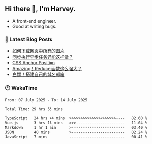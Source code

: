 ## Hi there 👋, I'm Harvey.

- A front-end engineer.
- Good at writing bugs.

### 📖 Latest Blog Posts
<!-- BLOG-POST-LIST:START -->
- [如何下载网页中所有的图片](https://blog.izou.top/posts/download-page-img/)
- [同步执行异步任务还能这样做？](https://blog.izou.top/posts/sync-executed/)
- [CSS Anchor Position](https://blog.izou.top/posts/css-anchor/)
- [Amazing！Reduce 函数这么强大？](https://blog.izou.top/posts/reduce-usage/)
- [白嫖！搭建自己的域名邮箱](https://blog.izou.top/posts/domain-mail/)
<!-- BLOG-POST-LIST:END -->

### 🕐 WakaTime
<!--START_SECTION:waka-->

```txt
From: 07 July 2025 - To: 14 July 2025

Total Time: 29 hrs 55 mins

TypeScript   24 hrs 44 mins  >>>>>>>>>>>>>>>>>>>>>----   82.60 %
Vue.js       3 hrs 18 mins   >>>----------------------   11.04 %
Markdown     1 hr 1 min      >------------------------   03.40 %
JSON         40 mins         >------------------------   02.24 %
JavaScript   7 mins          -------------------------   00.41 %
```

<!--END_SECTION:waka-->
